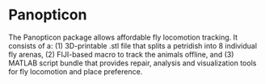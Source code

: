 # Panopticon
The Panopticon package allows affordable fly locomotion tracking. 
It consists of a: 
(1) 3D-printable .stl file that splits a petridish into 8 individual fly arenas, 
(2) FIJI-based macro to track the animals offline, and 
(3) MATLAB script bundle that provides repair, analysis and visualization tools for fly locomotion and place preference.
